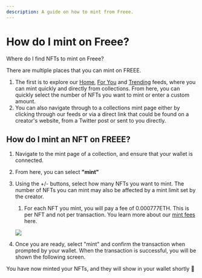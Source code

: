 ```yaml
---
description: A guide on how to mint from Freee.
---
```


# How do I mint on Freee?

Where do I find NFTs to mint on Freee?

There are multiple places that you can mint on FREEE.

1. The first is to explore our [Home](https://freee.xyz/), [For You](https://freee.xyz/) and [Trending](https://freee.xyz/trending) feeds, where you can mint quickly and directly from collections. From here, you can quickly select the number of NFTs you want to mint or enter a custom amount.
2. You can also navigate through to a collections mint page either by clicking through our feeds or via a direct link that could be found on a creator's website, from a Twitter post or sent to you directly.

## How do I mint an NFT on FREEE?

1. Navigate to the mint page of a collection, and ensure that your wallet is connected.
2. From here, you can select **"mint"**
3.  Using the +/- buttons, select how many NFTs you want to mint. The number of NFTs you can mint may also be affected by a mint limit set by the creator.

    1. For each NFT you mint, you will pay a fee of 0.000777ETH. This is per NFT and not per transaction. You learn more about our [mint fees](<../FREEE Mint & Collect Fees.md>) here.

    ![](../imgs/mint\_1.jpg)
4. Once you are ready, select "mint" and confirm the transaction when prompted by your wallet. When the transaction is successful, you will be shown the following screen.

You have now minted your NFTs, and they will show in your wallet shortly 🎉
